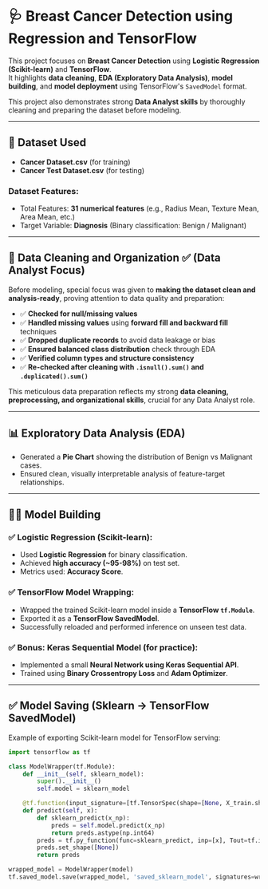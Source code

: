 # 🩺 Breast Cancer Detection using Regression and TensorFlow

This project focuses on **Breast Cancer Detection** using **Logistic Regression (Scikit-learn)** and **TensorFlow**.  
It highlights **data cleaning**, **EDA (Exploratory Data Analysis)**, **model building**, and **model deployment** using TensorFlow's `SavedModel` format.  

This project also demonstrates strong **Data Analyst skills** by thoroughly cleaning and preparing the dataset before modeling.

---

## 📂 Dataset Used

- **Cancer Dataset.csv** (for training)
- **Cancer Test Dataset.csv** (for testing)

### Dataset Features:
- Total Features: **31 numerical features** (e.g., Radius Mean, Texture Mean, Area Mean, etc.)
- Target Variable: **Diagnosis** (Binary classification: Benign / Malignant)

---

## 🧹 Data Cleaning and Organization ✅ (Data Analyst Focus)

Before modeling, special focus was given to **making the dataset clean and analysis-ready**, proving attention to data quality and preparation:

- ✅ **Checked for null/missing values**
- ✅ **Handled missing values** using **forward fill and backward fill** techniques
- ✅ **Dropped duplicate records** to avoid data leakage or bias
- ✅ **Ensured balanced class distribution** check through EDA
- ✅ **Verified column types and structure consistency**
- ✅ **Re-checked after cleaning with `.isnull().sum()` and `.duplicated().sum()`**

This meticulous data preparation reflects my strong **data cleaning, preprocessing, and organizational skills**, crucial for any Data Analyst role.

---

## 📊 Exploratory Data Analysis (EDA)

- Generated a **Pie Chart** showing the distribution of Benign vs Malignant cases.
- Ensured clean, visually interpretable analysis of feature-target relationships.

---

## 🧑‍💻 Model Building

### ✅ Logistic Regression (Scikit-learn):
- Used **Logistic Regression** for binary classification.
- Achieved **high accuracy (~95-98%)** on test set.
- Metrics used: **Accuracy Score**.

### ✅ TensorFlow Model Wrapping:
- Wrapped the trained Scikit-learn model inside a **TensorFlow `tf.Module`**.
- Exported it as a **TensorFlow SavedModel**.
- Successfully reloaded and performed inference on unseen test data.

### ✅ Bonus: Keras Sequential Model (for practice):
- Implemented a small **Neural Network using Keras Sequential API**.
- Trained using **Binary Crossentropy Loss** and **Adam Optimizer**.

---

## ✅ Model Saving (Sklearn → TensorFlow SavedModel)

Example of exporting Scikit-learn model for TensorFlow serving:

```python
import tensorflow as tf

class ModelWrapper(tf.Module):
    def __init__(self, sklearn_model):
        super().__init__()
        self.model = sklearn_model

    @tf.function(input_signature=[tf.TensorSpec(shape=[None, X_train.shape[1]], dtype=tf.float32, name="x")])
    def predict(self, x):
        def sklearn_predict(x_np):
            preds = self.model.predict(x_np)
            return preds.astype(np.int64)
        preds = tf.py_function(func=sklearn_predict, inp=[x], Tout=tf.int64)
        preds.set_shape([None])
        return preds

wrapped_model = ModelWrapper(model)
tf.saved_model.save(wrapped_model, 'saved_sklearn_model', signatures=wrapped_model.predict)
